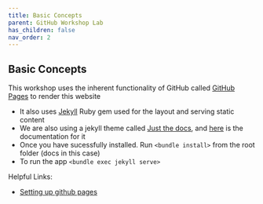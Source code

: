 ```yaml
---
title: Basic Concepts
parent: GitHub Workshop Lab
has_children: false
nav_order: 2
---
```


 
## Basic Concepts

This workshop uses the inherent functionality of GitHub called [GitHub Pages](https://pages.github.com/) to render this website

- It also uses [Jekyll](https://jekyllrb.com/) Ruby gem used for the layout and serving static content
- We are also using a jekyll theme called [Just the docs](https://jekyll-themes.com/just-the-docs/), and [here](https://just-the-docs.github.io/just-the-docs/  ) is the documentation for it 
- Once you have sucessfully installed. Run `<bundle install>` from the root folder (docs in this case)
- To run the app `<bundle exec jekyll serve>`



Helpful Links:
- [Setting up github pages](https://docs.github.com/en/pages/setting-up-a-github-pages-site-with-jekyll)
